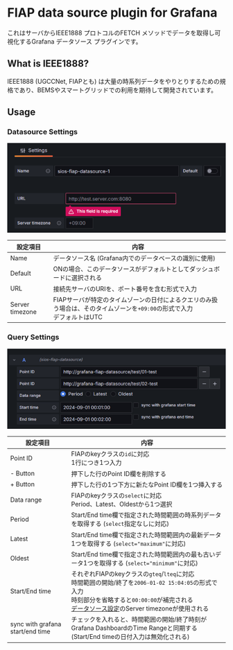 # FIAP data source plugin for Grafana

これはサーバからIEEE1888 プロトコルのFETCH メソッドでデータを取得し可視化するGrafana データソース プラグインです。

## What is IEEE1888?

IEEE1888 (UGCCNet, FIAPとも) は大量の時系列データをやりとりするための規格であり、BEMSやスマートグリッドでの利用を期待して開発されています。

## Usage

### Datasource Settings

![DatasourceSettings](src/img/settings.png)

| 設定項目        | 内容                                                                                                                        |
| --------------- | --------------------------------------------------------------------------------------------------------------------------- |
| Name            | データソース名 (Grafana内でのデータベースの識別に使用)                                                                      |
| Default         | ONの場合、このデータソースがデフォルトとしてダッシュボードに選択される                                                      |
| URL             | 接続先サーバのURIを、ポート番号を含む形式で入力                                                                             |
| Server timezone | FIAPサーバが特定のタイムゾーンの日付によるクエリのみ扱う場合は、そのタイムゾーンを`+09:00`の形式で入力 <br> デフォルトはUTC |

### Query Settings

![QuerySettings](src/img/query.png)

| 設定項目                         | 内容                                                                                                                                                                                                                                |
| -------------------------------- | ----------------------------------------------------------------------------------------------------------------------------------------------------------------------------------------------------------------------------------- |
| Point ID                         | FIAPのkeyクラスの`id`に対応 <br> 1行につき1つ入力                                                                                                                                                                                   |
| - Button                         | 押下した行のPoint ID欄を削除する                                                                                                                                                                                                    |
| + Button                         | 押下した行の1つ下方に新たなPoint ID欄を1つ挿入する                                                                                                                                                                                  |
| Data range                       | FIAPのkeyクラスの`select`に対応 <br> Period、Latest、Oldestから1つ選択                                                                                                                                                              |
| Period                           | Start/End time欄で指定された時間範囲の時系列データを取得する (`select`指定なしに対応)                                                                                                                                               |
| Latest                           | Start/End time欄で指定された時間範囲内の最新データ1つを取得する (`select="maximum"`に対応)                                                                                                                                          |
| Oldest                           | Start/End time欄で指定された時間範囲内の最も古いデータ1つを取得する (`select="minimum"`に対応)                                                                                                                                      |
| Start/End time                   | それぞれFIAPのkeyクラスの`gteq`/`lteq`に対応 <br> 時間範囲の開始/終了を`2006-01-02 15:04:05`の形式で入力 <br> 時刻部分を省略すると`00:00:00`が補完される <br> [データソース設定](#datasource-settings)のServer timezoneが使用される |
| sync with grafana start/end time | チェックを入れると、時間範囲の開始/終了時刻がGrafana DashboardのTime Rangeと同期する <br> (Start/End timeの日付入力は無効化される)                                                                                                  |
